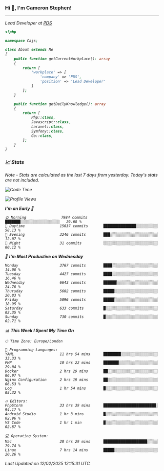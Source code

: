 ### Hi 👋, I'm Cameron Stephen!
<hr>
<p><em>Lead Developer at <a href="https://prindatasolutions.co.uk">PDS</a></p>


```php
<?php

namespace Cajs;

class About extends Me
{
    public function getCurrentWorkplace(): array
    {
        return [
            'workplace' => [
                'company' => 'PDS',
                'position' => 'Lead Developer'
            ]
        ];
    }

    public function getDailyKnowledge(): array
    {
        return [
            Php::class,
            Javascript::class,
            Laravel::class,
            Symfony::class,
            Go::class,
        ];
    }
}
```

### 📈 Stats
<p><em>Note - Stats are calculated as the last 7 days from yesterday. Today's stats are not included.</em></p>


<!--START_SECTION:waka-->
![Code Time](http://img.shields.io/badge/Code%20Time-4%2C305%20hrs%2017%20mins-blue)

![Profile Views](http://img.shields.io/badge/Profile%20Views-0-blue)

**I'm an Early 🐤** 

```text
🌞 Morning                7984 commits        ███████░░░░░░░░░░░░░░░░░░   29.68 % 
🌆 Daytime                15637 commits       ███████████████░░░░░░░░░░   58.13 % 
🌃 Evening                3246 commits        ███░░░░░░░░░░░░░░░░░░░░░░   12.07 % 
🌙 Night                  31 commits          ░░░░░░░░░░░░░░░░░░░░░░░░░   00.12 % 
```
📅 **I'm Most Productive on Wednesday** 

```text
Monday                   3767 commits        ████░░░░░░░░░░░░░░░░░░░░░   14.00 % 
Tuesday                  4427 commits        ████░░░░░░░░░░░░░░░░░░░░░   16.46 % 
Wednesday                6643 commits        ██████░░░░░░░░░░░░░░░░░░░   24.70 % 
Thursday                 5602 commits        █████░░░░░░░░░░░░░░░░░░░░   20.83 % 
Friday                   5096 commits        █████░░░░░░░░░░░░░░░░░░░░   18.95 % 
Saturday                 633 commits         █░░░░░░░░░░░░░░░░░░░░░░░░   02.35 % 
Sunday                   730 commits         █░░░░░░░░░░░░░░░░░░░░░░░░   02.71 % 
```


📊 **This Week I Spent My Time On** 

```text
🕑︎ Time Zone: Europe/London

💬 Programming Languages: 
YAML                     11 hrs 54 mins      ████████░░░░░░░░░░░░░░░░░   33.33 % 
PHP                      10 hrs 22 mins      ███████░░░░░░░░░░░░░░░░░░   29.04 % 
Docker                   2 hrs 29 mins       ██░░░░░░░░░░░░░░░░░░░░░░░   06.97 % 
Nginx Configuration      2 hrs 19 mins       ██░░░░░░░░░░░░░░░░░░░░░░░   06.53 % 
Log                      1 hr 54 mins        █░░░░░░░░░░░░░░░░░░░░░░░░   05.32 % 

🔥 Editors: 
PhpStorm                 33 hrs 39 mins      ████████████████████████░   94.17 % 
Android Studio           1 hr 3 mins         █░░░░░░░░░░░░░░░░░░░░░░░░   02.96 % 
VS Code                  1 hr 1 min          █░░░░░░░░░░░░░░░░░░░░░░░░   02.87 % 

💻 Operating System: 
Mac                      28 hrs 29 mins      ████████████████████░░░░░   79.74 % 
Linux                    7 hrs 14 mins       █████░░░░░░░░░░░░░░░░░░░░   20.26 % 
```


 Last Updated on 12/02/2025 12:15:31 UTC
<!--END_SECTION:waka-->
